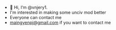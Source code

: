 - 👋 Hi, I’m @vnjery1.
- I'm interested in making some unciv mod better
- Everyone can contact me
- maingyenpj@gmail.com if you want to contact me

<!---
vnjery1/vnjery1 is a ✨ special ✨ repository because its `README.md` (this file) appears on your GitHub profile.
You can click the Preview link to take a look at your changes.
--->
